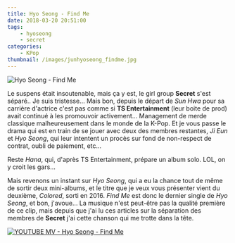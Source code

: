 ```yaml
---
title: Hyo Seong - Find Me
date: 2018-03-20 20:51:00
tags:
    - hyoseong
    - secret
categories:
    - KPop
thumbnail: /images/junhyoseong_findme.jpg
---
```


![Hyo Seong - Find Me](/images/junhyoseong_findme.jpg)

Le suspens était insoutenable, mais ça y est, le girl group **Secret** s'est séparé.. Je suis tristesse... Mais bon, depuis le départ de *Sun Hwa* pour sa carrière d'actrice c'est pas comme si **TS Entertainment** (leur boite de prod) avait continué à les promouvoir activement... Management de merde classique malheureusement dans le monde de la K-Pop. Et je vous passe le drama qui est en train de se jouer avec deux des membres restantes, *Ji Eun* et *Hyo Seong*, qui leur intentent un procès sur fond de non-respect de contrat, oubli de paiement, etc...

Reste *Hana*, qui, d'après TS Entertainment, prépare un album solo. LOL, on y croit les gars...

Mais revenons un instant sur *Hyo Seong*, qui a eu la chance tout de même de sortir deux mini-albums, et le titre que je veux vous présenter vient du deuxième, *Colored*, sorti en 2016. *Find Me* est donc le dernier single de *Hyo Seong*, et bon, j'avoue... La musique n'est peut-être pas la qualité première de ce clip, mais depuis que j'ai lu ces articles sur la séparation des membres de **Secret** j'ai cette chanson qui me trotte dans la tête.

[![YOUTUBE MV - Hyo Seong - Find Me](https://img.youtube.com/vi/NvHD5B99rhQ/0.jpg)](https://www.youtube.com/watch?v=NvHD5B99rhQ)
